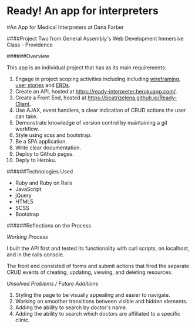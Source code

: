 
# Ready! An app for interpreters
#An App for Medical Interpreters at Dana Farber

####Project Two from General Assembly's Web Development Immersive Class - Providence

######Overview

This app is an individual project that has as its main requirements:

1. Engage in project scoping activities including including [wireframing](/Users/beatriz/wdi/projects/project2/ready-client/wireframe_project2.pdf), [user stories](/Users/beatriz/wdi/projects/project2/ready-client/user_stories_project2.pdf) and [ERDs](/Users/beatriz/wdi/projects/project2/ready-client/erd.pdf).
2. Create an API, hosted at https://ready-interpreter.herokuapp.com/.
3. Create a Front End, hosted at https://beatrizelena.github.io/Ready-Client.
4. Use AJAX, event handlers, a clear indication of CRUD actions the user can take.
5. Demonstrate knowledge of version control by maintaining a git workflow.
6. Style using scss and bootstrap.
7. Be a SPA application.
8. Write clear documentation.
9. Deploy to Github pages.
10. Deply to Heroku.



######Technologies Used

- Ruby and Ruby on Rails
- JavaScript
- jQuery
- HTML5
- SCSS
- Bootstrap



######Reflections on the Process

_Working Process_

I built the API first and tested its functionality with curl scripts, on localhost, and in the rails console.

The front end consisted of forms and submit actions that fired the separate CRUD events of creating, updating, viewing, and deleting resources.

_Unsolved Problems / Future Additions_

1. Styling the page to be visually appealing and easier to navigate.
2. Working on smoother transitions between visible and hidden elements.
3. Adding the ability to search by doctor's name.
4. Adding the ability to search which doctors are affiliated to a specific clinic.







